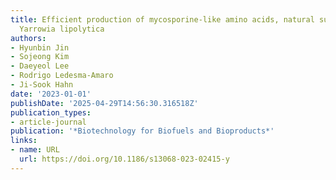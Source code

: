 ```yaml
---
title: Efficient production of mycosporine-like amino acids, natural sunscreens, in
  Yarrowia lipolytica
authors:
- Hyunbin Jin
- Sojeong Kim
- Daeyeol Lee
- Rodrigo Ledesma‐Amaro
- Ji‐Sook Hahn
date: '2023-01-01'
publishDate: '2025-04-29T14:56:30.316518Z'
publication_types:
- article-journal
publication: '*Biotechnology for Biofuels and Bioproducts*'
links:
- name: URL
  url: https://doi.org/10.1186/s13068-023-02415-y
---
```

